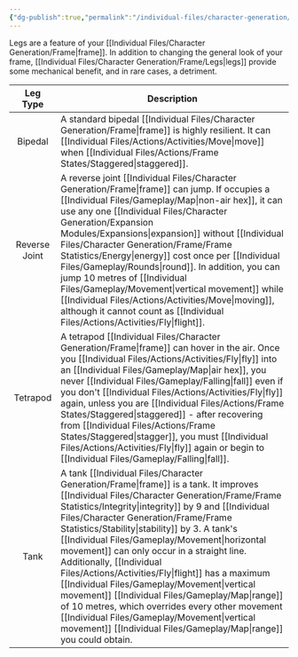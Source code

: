 ```yaml
---
{"dg-publish":true,"permalink":"/individual-files/character-generation/frame/legs/"}
---
```


Legs are a feature of your [[Individual Files/Character Generation/Frame\|frame]]. In addition to changing the general look of your frame, [[Individual Files/Character Generation/Frame/Legs\|legs]] provide some mechanical benefit, and in rare cases, a detriment.

|   Leg Type    | Description                                                                                                                                                                                                                                                                                                                                                                                                                             |
|:-------------:| --------------------------------------------------------------------------------------------------------------------------------------------------------------------------------------------------------------------------------------------------------------------------------------------------------------------------------------------------------------------------------------------------------------------------------------- |
|    Bipedal    | A standard bipedal [[Individual Files/Character Generation/Frame\|frame]] is highly resilient. It can [[Individual Files/Actions/Activities/Move\|move]] when [[Individual Files/Actions/Frame States/Staggered\|staggered]].                                                                                                                                                                                                                                                                                                                  |
| Reverse Joint | A reverse joint [[Individual Files/Character Generation/Frame\|frame]] can jump. If occupies a [[Individual Files/Gameplay/Map\|non-air hex]], it can use any one [[Individual Files/Character Generation/Expansion Modules/Expansions\|expansion]] without [[Individual Files/Character Generation/Frame/Frame Statistics/Energy\|energy]] cost once per [[Individual Files/Gameplay/Rounds\|round]]. In addition, you can jump 10 metres of [[Individual Files/Gameplay/Movement\|vertical movement]] while [[Individual Files/Actions/Activities/Move\|moving]], although it cannot count as [[Individual Files/Actions/Activities/Fly\|flight]].                                                                                   |
|   Tetrapod    | A tetrapod [[Individual Files/Character Generation/Frame\|frame]] can hover in the air. Once you [[Individual Files/Actions/Activities/Fly\|fly]] into an [[Individual Files/Gameplay/Map\|air hex]], you never [[Individual Files/Gameplay/Falling\|fall]] even if you don't [[Individual Files/Actions/Activities/Fly\|fly]] again, unless you are [[Individual Files/Actions/Frame States/Staggered\|staggered]] - after recovering from [[Individual Files/Actions/Frame States/Staggered\|stagger]], you must [[Individual Files/Actions/Activities/Fly\|fly]] again or begin to [[Individual Files/Gameplay/Falling\|fall]].                                                                                       |
|     Tank      | A tank [[Individual Files/Character Generation/Frame\|frame]] is a tank. It improves [[Individual Files/Character Generation/Frame/Frame Statistics/Integrity\|integrity]] by 9 and [[Individual Files/Character Generation/Frame/Frame Statistics/Stability\|stability]] by 3. A tank's [[Individual Files/Gameplay/Movement\|horizontal movement]] can only occur in a straight line. Additionally, [[Individual Files/Actions/Activities/Fly\|flight]] has a maximum [[Individual Files/Gameplay/Movement\|vertical movement]] [[Individual Files/Gameplay/Map\|range]] of 10 metres, which overrides every other movement [[Individual Files/Gameplay/Movement\|vertical movement]] [[Individual Files/Gameplay/Map\|range]] you could obtain. |
